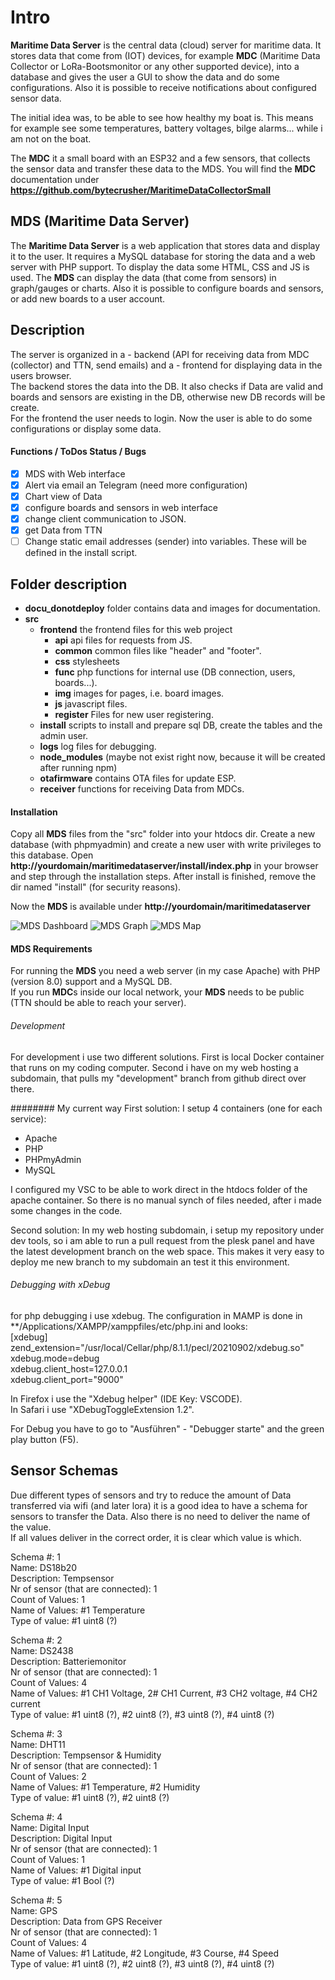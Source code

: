 # Intro
**Maritime Data Server** is the central data (cloud) server for maritime data. 
It stores data that come from (IOT) devices, for example **MDC** (Maritime Data Collector or LoRa-Bootsmonitor or any other supported device), into a database and gives the user a GUI to show the data and do some configurations.
Also it is possible to receive notifications about configured sensor data.

The initial idea was, to be able to see how healthy my boat is.
This means for example see some temperatures, battery voltages, bilge alarms... while i am not on the boat.

The **MDC** it a small board with an ESP32 and a few sensors, that collects the sensor data and transfer these data to the MDS.
You will find the **MDC** documentation under **https://github.com/bytecrusher/MaritimeDataCollectorSmall**

## **MDS** (Maritime Data Server)

The **Maritime Data Server** is a web application that stores data and display it to the user.
It requires a MySQL database for storing the data and a web server with PHP support. To display the data some HTML, CSS and JS is used.
The **MDS** can display the data (that come from sensors) in graph/gauges or charts.
Also it is possible to configure boards and sensors, or add new boards to a user account.

## Description
The server is organized in a
     - backend (API for receiving data from MDC (collector) and TTN, send emails) and a
     - frontend for displaying data in the users browser.  
The backend stores the data into the DB. It also checks if Data are valid and boards and sensors are existing in the DB, otherwise new DB records will be create.  
For the frontend the user needs to login. Now the user is able to do some configurations or display some data.

#### Functions / ToDos Status / Bugs
- [x] MDS with Web interface
- [x] Alert via email an Telegram (need more configuration)
- [x] Chart view of Data
- [x] configure boards and sensors in web interface
- [x] change client communication to JSON.
- [x] get Data from TTN
- [ ] Change static email addresses (sender) into variables. These will be defined in the install script.

## Folder description

- **docu_donotdeploy** folder contains data and images for documentation.
- **src**
     - **frontend** the frontend files for this web project
          - **api** api files for requests from JS.
          - **common** common files like "header" and "footer".
          - **css** stylesheets
          - **func** php functions for internal use (DB connection, users, boards...).
          - **img** images for pages, i.e. board images.
          - **js** javascript files.
          - **register** Files for new user registering.
     - **install** scripts to install and prepare sql DB, create the tables and the admin user.
     - **logs** log files for debugging.
     - **node_modules** (maybe not exist right now, because it will be created after running npm)
     - **otafirmware** contains OTA files for update ESP.
     - **receiver** functions for receiving Data from MDCs.


#### Installation
Copy all **MDS** files from the "src" folder into your htdocs dir.
Create a new database (with phpmyadmin) and create a new user with write privileges to this database.
Open **http://yourdomain/maritimedataserver/install/index.php** in your browser and step through the installation steps.
After install is finished, remove the dir named "install" (for security reasons).

Now the **MDS** is available under **http://yourdomain/maritimedataserver**

![MDS Dashboard](docu_donotdeploy/images/MDS_Dashboard.png)
![MDS Graph](docu_donotdeploy/images/MDS_Graph.png)
![MDS Map](docu_donotdeploy/images/MDS_Map.png)

#### MDS Requirements
For running the **MDS** you need a web server (in my case Apache) with PHP (version 8.0) support and a MySQL DB.  
If you run **MDC**s inside our local network, your **MDS** needs to be public (TTN should be able to reach your server).

###### Development
For development i use two different solutions.
First is local Docker container that runs on my coding computer.
Second i have on my web hosting a subdomain, that pulls my "development" branch from github direct over there.

######## My current way
First solution:
I setup 4 containers (one for each service):
- Apache
- PHP
- PHPmyAdmin
- MySQL

I configured my VSC to be able to work direct in the htdocs folder of the apache container.
So there is no manual synch of files needed, after i made some changes in the code.

Second solution:
In my web hosting subdomain, i setup my repository under dev tools, so i am able to run a pull request from the plesk panel and have the latest development branch on the web space.
This makes it very easy to deploy me new branch to my subdomain an test it this environment.

###### Debugging with xDebug
for php debugging i use xdebug.
The configuration in MAMP is done in **/Applications/XAMPP/xamppfiles/etc/php.ini and looks:  
[xdebug]  
zend_extension="/usr/local/Cellar/php/8.1.1/pecl/20210902/xdebug.so"  
xdebug.mode=debug  
xdebug.client_host=127.0.0.1  
xdebug.client_port="9000"  

In Firefox i use the "Xdebug helper" (IDE Key: VSCODE).  
In Safari i use "XDebugToggleExtension 1.2".

For Debug you have to go to "Ausführen" - "Debugger starte" and the green play button (F5).

## Sensor Schemas
Due different types of sensors and try to reduce the amount of Data transferred via wifi (and later lora) it is a good idea to have a schema for sensors to transfer the Data.
Also there is no need to deliver the name of the value.  
If all values deliver in the correct order, it is clear which value is which.

Schema #: 1  
Name: DS18b20  
Description: Tempsensor  
Nr of sensor (that are connected): 1  
Count of Values: 1  
Name of Values: #1 Temperature  
Type of value: #1 uint8 (?)  

Schema #: 2  
Name: DS2438  
Description: Batteriemonitor  
Nr of sensor (that are connected): 1  
Count of Values: 4  
Name of Values: #1 CH1 Voltage, 2# CH1 Current, #3 CH2 voltage, #4 CH2 current  
Type of value: #1 uint8 (?), #2 uint8 (?), #3 uint8 (?), #4 uint8 (?)  

Schema #: 3  
Name: DHT11  
Description: Tempsensor & Humidity  
Nr of sensor (that are connected): 1  
Count of Values: 2  
Name of Values: #1 Temperature, #2 Humidity  
Type of value: #1 uint8 (?), #2 uint8 (?)  

Schema #: 4  
Name: Digital Input  
Description: Digital Input  
Nr of sensor (that are connected): 1  
Count of Values: 1  
Name of Values: #1 Digital input  
Type of value: #1 Bool (?)  

Schema #: 5  
Name: GPS  
Description: Data from GPS Receiver  
Nr of sensor (that are connected): 1  
Count of Values: 4  
Name of Values: #1 Latitude, #2 Longitude, #3 Course, #4 Speed  
Type of value: #1 uint8 (?), #2 uint8 (?), #3 uint8 (?), #4 uint8 (?)  

